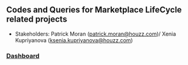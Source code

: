 ## Codes and Queries for Marketplace LifeCycle related projects

* Stakeholders: Patrick Moran (patrick.moran@houzz.com)/ Xenia Kupriyanova (ksenia.kupriyanova@houzz.com)

### [Dashboard](https://tableau.houzz.net/#/workbooks/1672/views)

